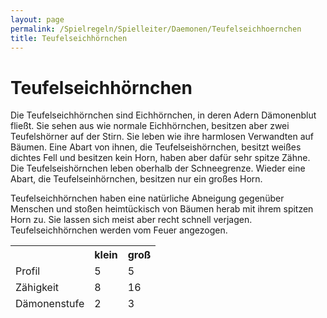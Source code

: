 ```yaml
---
layout: page
permalink: /Spielregeln/Spielleiter/Daemonen/Teufelseichhoernchen
title: Teufelseichhörnchen
---
```


# Teufelseichhörnchen

Die Teufelseichhörnchen sind Eichhörnchen, in deren Adern Dämonenblut fließt. Sie sehen aus wie normale Eichhörnchen, besitzen aber zwei Teufelshörner auf der Stirn. Sie leben wie ihre harmlosen Verwandten auf Bäumen. Eine Abart von ihnen, die Teufelseishörnchen, besitzt weißes dichtes Fell und besitzen kein Horn, haben aber dafür sehr spitze Zähne. Die Teufelseishörnchen leben oberhalb der Schneegrenze. Wieder eine Abart, die Teufelseinhörnchen, besitzen nur ein großes Horn.

Teufelseichhörnchen haben eine natürliche Abneigung gegenüber Menschen und stoßen heimtückisch von Bäumen herab mit ihrem spitzen Horn zu. Sie lassen sich meist aber recht schnell verjagen. Teufelseichhörnchen werden vom Feuer angezogen.

<table>
<thead>
<tr><th> </th><th>klein</th><th>groß</th></tr>
<tr><td>Profil</td><td>5</td><td>5</td></tr>
<tr><td>Zähigkeit</td><td>8</td><td>16</td></tr>
<tr><td>Dämonenstufe</td><td>2</td><td>3</td></tr>
</thead>
</table>

